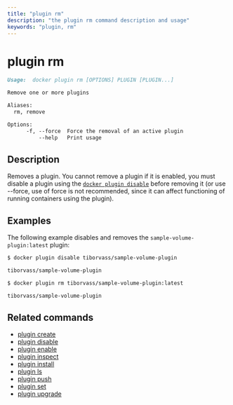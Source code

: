 ```yaml
---
title: "plugin rm"
description: "the plugin rm command description and usage"
keywords: "plugin, rm"
---
```


<!-- This file is maintained within the docker/cli Github
     repository at https://github.com/docker/cli/. Make all
     pull requests against that repo. If you see this file in
     another repository, consider it read-only there, as it will
     periodically be overwritten by the definitive file. Pull
     requests which include edits to this file in other repositories
     will be rejected.
-->

# plugin rm

```markdown
Usage:  docker plugin rm [OPTIONS] PLUGIN [PLUGIN...]

Remove one or more plugins

Aliases:
  rm, remove

Options:
      -f, --force  Force the removal of an active plugin
          --help   Print usage
```

## Description

Removes a plugin. You cannot remove a plugin if it is enabled, you must disable
a plugin using the [`docker plugin disable`](plugin_disable.md) before removing
it (or use --force, use of force is not recommended, since it can affect
functioning of running containers using the plugin).

## Examples

The following example disables and removes the `sample-volume-plugin:latest`
plugin:

```bash
$ docker plugin disable tiborvass/sample-volume-plugin

tiborvass/sample-volume-plugin

$ docker plugin rm tiborvass/sample-volume-plugin:latest

tiborvass/sample-volume-plugin
```

## Related commands

* [plugin create](plugin_create.md)
* [plugin disable](plugin_disable.md)
* [plugin enable](plugin_enable.md)
* [plugin inspect](plugin_inspect.md)
* [plugin install](plugin_install.md)
* [plugin ls](plugin_ls.md)
* [plugin push](plugin_push.md)
* [plugin set](plugin_set.md)
* [plugin upgrade](plugin_upgrade.md)

